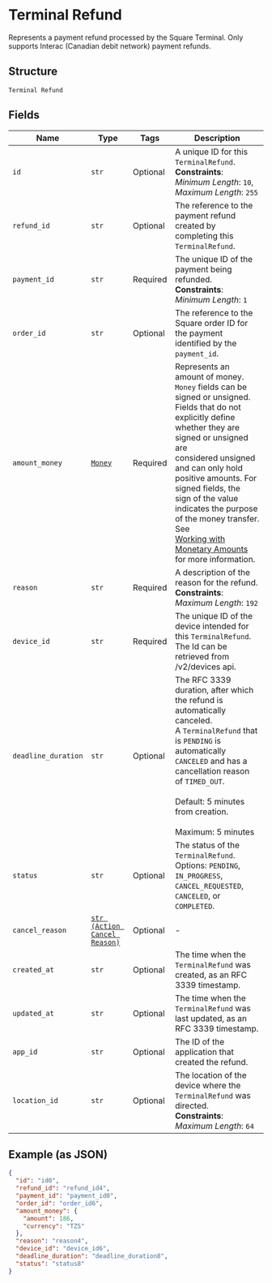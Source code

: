 
# Terminal Refund

Represents a payment refund processed by the Square Terminal. Only supports Interac (Canadian debit network) payment refunds.

## Structure

`Terminal Refund`

## Fields

| Name | Type | Tags | Description |
|  --- | --- | --- | --- |
| `id` | `str` | Optional | A unique ID for this `TerminalRefund`.<br>**Constraints**: *Minimum Length*: `10`, *Maximum Length*: `255` |
| `refund_id` | `str` | Optional | The reference to the payment refund created by completing this `TerminalRefund`. |
| `payment_id` | `str` | Required | The unique ID of the payment being refunded.<br>**Constraints**: *Minimum Length*: `1` |
| `order_id` | `str` | Optional | The reference to the Square order ID for the payment identified by the `payment_id`. |
| `amount_money` | [`Money`](../../doc/models/money.md) | Required | Represents an amount of money. `Money` fields can be signed or unsigned.<br>Fields that do not explicitly define whether they are signed or unsigned are<br>considered unsigned and can only hold positive amounts. For signed fields, the<br>sign of the value indicates the purpose of the money transfer. See<br>[Working with Monetary Amounts](https://developer.squareup.com/docs/build-basics/working-with-monetary-amounts)<br>for more information. |
| `reason` | `str` | Required | A description of the reason for the refund.<br>**Constraints**: *Maximum Length*: `192` |
| `device_id` | `str` | Required | The unique ID of the device intended for this `TerminalRefund`.<br>The Id can be retrieved from /v2/devices api. |
| `deadline_duration` | `str` | Optional | The RFC 3339 duration, after which the refund is automatically canceled.<br>A `TerminalRefund` that is `PENDING` is automatically `CANCELED` and has a cancellation reason<br>of `TIMED_OUT`.<br><br>Default: 5 minutes from creation.<br><br>Maximum: 5 minutes |
| `status` | `str` | Optional | The status of the `TerminalRefund`.<br>Options: `PENDING`, `IN_PROGRESS`, `CANCEL_REQUESTED`, `CANCELED`, or `COMPLETED`. |
| `cancel_reason` | [`str (Action Cancel Reason)`](../../doc/models/action-cancel-reason.md) | Optional | - |
| `created_at` | `str` | Optional | The time when the `TerminalRefund` was created, as an RFC 3339 timestamp. |
| `updated_at` | `str` | Optional | The time when the `TerminalRefund` was last updated, as an RFC 3339 timestamp. |
| `app_id` | `str` | Optional | The ID of the application that created the refund. |
| `location_id` | `str` | Optional | The location of the device where the `TerminalRefund` was directed.<br>**Constraints**: *Maximum Length*: `64` |

## Example (as JSON)

```json
{
  "id": "id0",
  "refund_id": "refund_id4",
  "payment_id": "payment_id0",
  "order_id": "order_id6",
  "amount_money": {
    "amount": 186,
    "currency": "TZS"
  },
  "reason": "reason4",
  "device_id": "device_id6",
  "deadline_duration": "deadline_duration8",
  "status": "status8"
}
```

